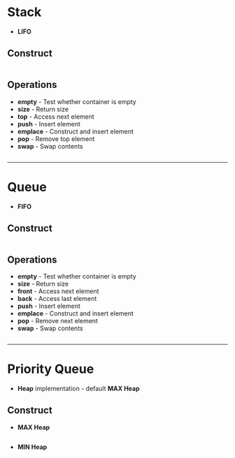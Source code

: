 # Stack
* **LIFO**

## Construct

```c++
````

## Operations
* **empty** - Test whether container is empty
* **size** - Return size
* **top** - Access next element
* **push** - Insert element
* **emplace** - Construct and insert element
* **pop** - Remove top element
* **swap** - Swap contents
```c++
````
____

# Queue
* **FIFO**

## Construct

```c++
````

## Operations
* **empty** - Test whether container is empty
* **size** - Return size
* **front** - Access next element
* **back** - Access last element
* **push** - Insert element
* **emplace** - Construct and insert element
* **pop** - Remove next element
* **swap** - Swap contents
```c++
````
____

# Priority Queue
* **Heap** implementation - default **MAX Heap**
## Construct
* **MAX Heap**
```c++
````
* **MIN Heap**
```c++
````
